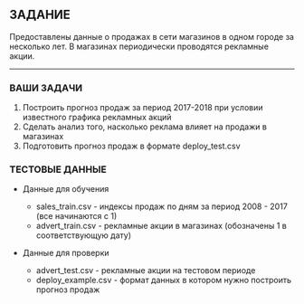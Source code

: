 ## ЗАДАНИЕ

Предоставлены данные о продажах в сети магазинов в одном городе за несколько лет. В магазинах периодически проводятся рекламные акции. 

***

### ВАШИ ЗАДАЧИ

1. Построить прогноз продаж за период 2017-2018 при условии известного графика рекламных акций
2. Сделать анализ того, насколько реклама влияет на продажи в магазинах
3. Подготовить прогноз продаж в формате deploy_test.csv

### ТЕСТОВЫЕ ДАННЫЕ

- Данные для обучения
	- sales_train.csv - индексы продаж по дням за период 2008 - 2017 (все начинаются с 1)
	- advert_train.csv - рекламные акции в магазинах (обозначены 1 в соответствующую дату)
	
- Данные для проверки
	- advert_test.csv - рекламные акции на тестовом периоде
	- deploy_example.csv - формат данных в котором нужно построить прогноз продаж